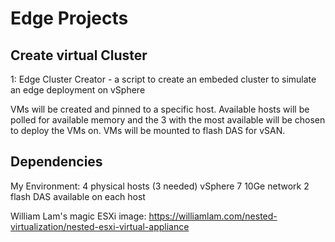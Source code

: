 # Edge Projects

## Create virtual Cluster

1: Edge Cluster Creator - a script to create an embeded cluster to simulate an edge deployment on vSphere

VMs will be created and pinned to a specific host.  Available hosts will be polled for available memory and the 3 with the most available
will be chosen to deploy the VMs on.  VMs will be mounted to flash DAS for vSAN.

## Dependencies

My Environment:
4 physical hosts (3 needed)
vSphere 7
10Ge network
2 flash DAS available on each host


William Lam's magic ESXi image:  https://williamlam.com/nested-virtualization/nested-esxi-virtual-appliance

